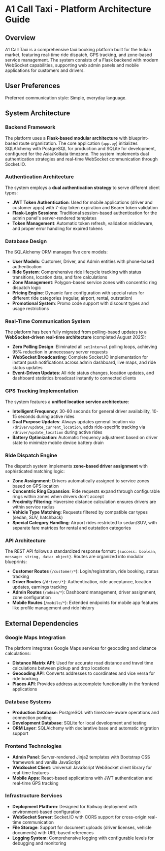 # A1 Call Taxi - Platform Architecture Guide

## Overview

A1 Call Taxi is a comprehensive taxi booking platform built for the Indian market, featuring real-time ride dispatch, GPS tracking, and zone-based service management. The system consists of a Flask backend with modern WebSocket capabilities, supporting web admin panels and mobile applications for customers and drivers.

## User Preferences

Preferred communication style: Simple, everyday language.

## System Architecture

### Backend Framework
The platform uses a **Flask-based modular architecture** with blueprint-based route organization. The core application (`app.py`) initializes SQLAlchemy with PostgreSQL for production and SQLite for development, configured for the Asia/Kolkata timezone. The system implements dual authentication strategies and real-time WebSocket communication through Socket.IO.

### Authentication Architecture
The system employs a **dual authentication strategy** to serve different client types:
- **JWT Token Authentication**: Used for mobile applications (driver and customer apps) with 7-day token expiration and Bearer token validation
- **Flask-Login Sessions**: Traditional session-based authentication for the admin panel's server-rendered templates
- **Token Management**: Automatic token refresh, validation middleware, and proper error handling for expired tokens

### Database Design
The SQLAlchemy ORM manages five core models:
- **User Models**: Customer, Driver, and Admin entities with phone-based authentication
- **Ride System**: Comprehensive ride lifecycle tracking with status transitions, location data, and fare calculations
- **Zone Management**: Polygon-based service zones with concentric ring dispatch logic
- **Pricing Engine**: Dynamic fare configuration with special rates for different ride categories (regular, airport, rental, outstation)
- **Promotional System**: Promo code support with discount types and usage restrictions

### Real-Time Communication System
The platform has been fully migrated from polling-based updates to a **WebSocket-driven real-time architecture** (completed August 2025):
- **Zero Polling Design**: Eliminated all `setInterval` polling loops, achieving 95% reduction in unnecessary server requests
- **WebSocket Broadcasting**: Complete Socket.IO implementation for instant push notifications across admin dashboard, live maps, and ride status updates
- **Event-Driven Updates**: All ride status changes, location updates, and dashboard statistics broadcast instantly to connected clients

### GPS Tracking Implementation
The system features a **unified location service architecture**:
- **Intelligent Frequency**: 30-60 seconds for general driver availability, 10-15 seconds during active rides
- **Dual Purpose Updates**: Always updates general location via `/driver/update_current_location`, adds ride-specific tracking via `/driver/update_location` during active rides
- **Battery Optimization**: Automatic frequency adjustment based on driver state to minimize mobile device battery drain

### Ride Dispatch Engine
The dispatch system implements **zone-based driver assignment** with sophisticated matching logic:
- **Zone Assignment**: Drivers automatically assigned to service zones based on GPS location
- **Concentric Ring Expansion**: Ride requests expand through configurable rings within zones when drivers don't accept
- **Proximity Filtering**: Haversine distance calculation ensures drivers are within service radius
- **Vehicle Type Matching**: Requests filtered by compatible car types (sedan, SUV, hatchback)
- **Special Category Handling**: Airport rides restricted to sedan/SUV, with separate fare matrices for rental and outstation categories

### API Architecture
The REST API follows a standardized response format: `{success: boolean, message: string, data: object}`. Routes are organized into modular blueprints:
- **Customer Routes** (`/customer/*`): Login/registration, ride booking, status tracking
- **Driver Routes** (`/driver/*`): Authentication, ride acceptance, location updates, earnings tracking
- **Admin Routes** (`/admin/*`): Dashboard management, driver assignment, zone configuration
- **Mobile Routes** (`/mobile/*`): Extended endpoints for mobile app features like profile management and ride history

## External Dependencies

### Google Maps Integration
The platform integrates Google Maps services for geocoding and distance calculations:
- **Distance Matrix API**: Used for accurate road distance and travel time calculations between pickup and drop locations
- **Geocoding API**: Converts addresses to coordinates and vice versa for ride booking
- **Places API**: Provides address autocomplete functionality in the frontend applications

### Database Systems
- **Production Database**: PostgreSQL with timezone-aware operations and connection pooling
- **Development Database**: SQLite for local development and testing
- **ORM Layer**: SQLAlchemy with declarative base and automatic migration support

### Frontend Technologies
- **Admin Panel**: Server-rendered Jinja2 templates with Bootstrap CSS framework and vanilla JavaScript
- **WebSocket Client**: Universal JavaScript WebSocket client library for real-time features
- **Mobile Apps**: React-based applications with JWT authentication and real-time GPS tracking

### Infrastructure Services
- **Deployment Platform**: Designed for Railway deployment with environment-based configuration
- **WebSocket Server**: Socket.IO with CORS support for cross-origin real-time communication
- **File Storage**: Support for document uploads (driver licenses, vehicle documents) with URL-based references
- **Logging System**: Comprehensive logging with configurable levels for debugging and monitoring